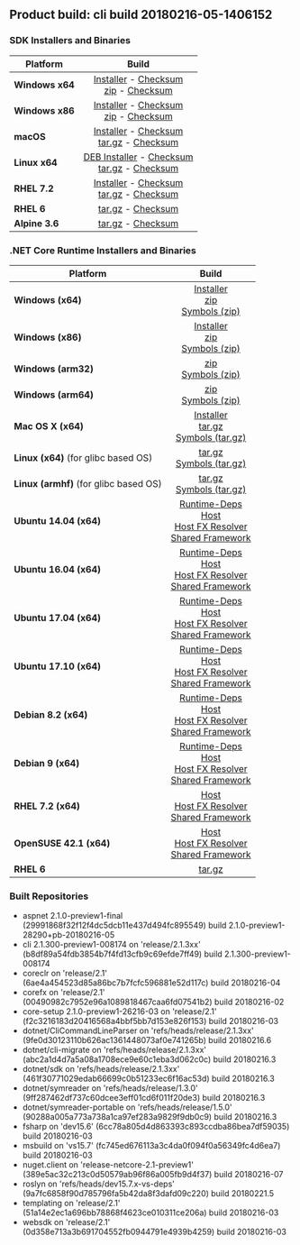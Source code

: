 ## Product build: cli build 20180216-05-1406152

### SDK Installers and Binaries

| Platform | Build |
| -------- | :-------------------------------------: |
| **Windows x64** | [Installer][sdk-win-x64-installer] - [Checksum][sdk-win-x64-installer-checksum]<br>[zip][sdk-win-x64-zip] - [Checksum][sdk-win-x64-zip-checksum] |
| **Windows x86** | [Installer][sdk-win-x86-installer] - [Checksum][sdk-win-x86-installer-checksum]<br>[zip][sdk-win-x86-zip] - [Checksum][sdk-win-x86-zip-checksum] |
| **macOS**       | [Installer][sdk-osx-installer] - [Checksum][sdk-osx-installer-checksum]<br>[tar.gz][sdk-osx-targz] - [Checksum][sdk-osx-targz-checksum] |
| **Linux x64**   | [DEB Installer][sdk-linux-DEB-installer] - [Checksum][sdk-linux-DEB-installer-checksum]<br>[tar.gz][sdk-linux-targz] - [Checksum][sdk-linux-targz-checksum] |
| **RHEL 7.2**    | [Installer][sdk-rhel-7-installer] - [Checksum][sdk-rhel-7-installer-checksum]<br>[tar.gz][sdk-linux-targz] - [Checksum][sdk-linux-targz-checksum] |
| **RHEL 6**      | [tar.gz][sdk-rhel-6-targz] - [Checksum][sdk-rhel-6-targz-checksum] |
| **Alpine 3.6**  | [tar.gz][sdk-alpine-3.6-targz] - [Checksum][sdk-alpine-3.6-targz-checksum] |

[sdk-win-x64-installer]: https://dotnetfeed.blob.core.windows.net/orchestrated-release-2-1/20180216-05/final/assets/Sdk/2.1.300-preview1-008174/dotnet-sdk-2.1.300-preview1-008174-win-x64.exe
[sdk-win-x64-installer-checksum]: https://dotnetfeed.blob.core.windows.net/orchestrated-release-2-1/20180216-05/final/assets/Sdk/2.1.300-preview1-008174/dotnet-sdk-2.1.300-preview1-008174-win-x64.exe.sha
[sdk-win-x64-zip]: https://dotnetfeed.blob.core.windows.net/orchestrated-release-2-1/20180216-05/final/assets/Sdk/2.1.300-preview1-008174/dotnet-sdk-2.1.300-preview1-008174-win-x64.zip
[sdk-win-x64-zip-checksum]: https://dotnetfeed.blob.core.windows.net/orchestrated-release-2-1/20180216-05/final/assets/Sdk/2.1.300-preview1-008174/dotnet-sdk-2.1.300-preview1-008174-win-x64.zip.sha

[sdk-win-x86-installer]: https://dotnetfeed.blob.core.windows.net/orchestrated-release-2-1/20180216-05/final/assets/Sdk/2.1.300-preview1-008174/dotnet-sdk-2.1.300-preview1-008174-win-x86.exe
[sdk-win-x86-installer-checksum]: https://dotnetfeed.blob.core.windows.net/orchestrated-release-2-1/20180216-05/final/assets/Sdk/2.1.300-preview1-008174/dotnet-sdk-2.1.300-preview1-008174-win-x86.exe.sha
[sdk-win-x86-zip]: https://dotnetfeed.blob.core.windows.net/orchestrated-release-2-1/20180216-05/final/assets/Sdk/2.1.300-preview1-008174/dotnet-sdk-2.1.300-preview1-008174-win-x86.zip
[sdk-win-x86-zip-checksum]: https://dotnetfeed.blob.core.windows.net/orchestrated-release-2-1/20180216-05/final/assets/Sdk/2.1.300-preview1-008174/dotnet-sdk-2.1.300-preview1-008174-win-x86.zip.sha

[sdk-osx-installer]: https://dotnetfeed.blob.core.windows.net/orchestrated-release-2-1/20180216-05/final/assets/Sdk/2.1.300-preview1-008174/dotnet-sdk-2.1.300-preview1-008174-osx-x64.pkg
[sdk-osx-installer-checksum]: https://dotnetfeed.blob.core.windows.net/orchestrated-release-2-1/20180216-05/final/assets/Sdk/2.1.300-preview1-008174/dotnet-sdk-2.1.300-preview1-008174-osx-x64.pkg.sha
[sdk-osx-targz]: https://dotnetfeed.blob.core.windows.net/orchestrated-release-2-1/20180216-05/final/assets/Sdk/2.1.300-preview1-008174/dotnet-sdk-2.1.300-preview1-008174-osx-x64.tar.gz
[sdk-osx-targz-checksum]: https://dotnetfeed.blob.core.windows.net/orchestrated-release-2-1/20180216-05/final/assets/Sdk/2.1.300-preview1-008174/dotnet-sdk-2.1.300-preview1-008174-osx-x64.tar.gz.sha

[sdk-linux-targz]: https://dotnetfeed.blob.core.windows.net/orchestrated-release-2-1/20180216-05/final/assets/Sdk/2.1.300-preview1-008174/dotnet-sdk-2.1.300-preview1-008174-linux-x64.tar.gz
[sdk-linux-targz-checksum]: https://dotnetfeed.blob.core.windows.net/orchestrated-release-2-1/20180216-05/final/assets/Sdk/2.1.300-preview1-008174/dotnet-sdk-2.1.300-preview1-008174-linux-x64.tar.gz.sha

[sdk-linux-DEB-installer]: https://dotnetfeed.blob.core.windows.net/orchestrated-release-2-1/20180216-05/final/assets/Sdk/2.1.300-preview1-008174/dotnet-sdk-2.1.300-preview1-008174-x64.deb
[sdk-linux-DEB-installer-checksum]: https://dotnetfeed.blob.core.windows.net/orchestrated-release-2-1/20180216-05/final/assets/Sdk/2.1.300-preview1-008174/dotnet-sdk-2.1.300-preview1-008174-x64.deb.sha

[sdk-rhel-7-installer]: https://dotnetfeed.blob.core.windows.net/orchestrated-release-2-1/20180216-05/final/assets/Sdk/2.1.300-preview1-008174/dotnet-sdk-2.1.300-preview1-008174-rhel-x64.rpm
[sdk-rhel-7-installer-checksum]: https://dotnetfeed.blob.core.windows.net/orchestrated-release-2-1/20180216-05/final/assets/Sdk/2.1.300-preview1-008174/dotnet-sdk-2.1.300-preview1-008174-rhel-x64.rpm.sha

[sdk-rhel-6-targz]: https://dotnetfeed.blob.core.windows.net/orchestrated-release-2-1/20180216-05/final/assets/Sdk/2.1.300-preview1-008174/dotnet-sdk-2.1.300-preview1-008174-rhel.6-x64.tar.gz
[sdk-rhel-6-targz-checksum]: https://dotnetfeed.blob.core.windows.net/orchestrated-release-2-1/20180216-05/final/assets/Sdk/2.1.300-preview1-008174/dotnet-sdk-2.1.300-preview1-008174-rhel.6-x64.tar.gz.sha

[sdk-alpine-3.6-targz]: https://dotnetfeed.blob.core.windows.net/orchestrated-release-2-1/20180216-05/final/assets/Sdk/2.1.300-preview1-008174/dotnet-sdk-2.1.300-preview1-008174-alpine.3.6-x64.tar.gz
[sdk-alpine-3.6-targz-checksum]: https://dotnetfeed.blob.core.windows.net/orchestrated-release-2-1/20180216-05/final/assets/Sdk/2.1.300-preview1-008174/dotnet-sdk-2.1.300-preview1-008174-alpine.3.6-x64.tar.gz.sha


### .NET Core Runtime Installers and Binaries

| Platform | Build |
|---------|:----------:|
| **Windows (x64)**                      | [Installer][win-x64-installer] <br>[zip][win-x64-zip] <br>[Symbols (zip)][win-x64-symbols-zip] |
| **Windows (x86)**                      | [Installer][win-x86-installer] <br>[zip][win-x86-zip] <br>[Symbols (zip)][win-x86-symbols-zip] |
| **Windows (arm32)**                    | [zip][win-arm-zip] <br>[Symbols (zip)][win-arm-symbols-zip] |
| **Windows (arm64)**                    | [zip][win-arm64-zip] <br>[Symbols (zip)][win-arm64-symbols-zip] |
| **Mac OS X (x64)**                     | [Installer][osx-installer] <br>[tar.gz][osx-targz] <br>[Symbols (tar.gz)][osx-symbols-targz] |
| **Linux (x64)** (for glibc based OS)   | [tar.gz][linux-x64-targz] <br>[Symbols (tar.gz)][linux-x64-symbols-targz] |
| **Linux (armhf)** (for glibc based OS) | [tar.gz][linux-arm-targz] <br>[Symbols (tar.gz)][linux-arm-symbols-targz] |
| **Ubuntu 14.04 (x64)**                 | [Runtime-Deps][ubuntu-14.04-runtime-deps] <br>[Host][deb-package-host] <br>[Host FX Resolver][deb-package-hostfxr] <br>[Shared Framework][deb-package-sharedfx] <br> |
| **Ubuntu 16.04 (x64)**                 | [Runtime-Deps][ubuntu-16.04-runtime-deps] <br>[Host][deb-package-host] <br>[Host FX Resolver][deb-package-hostfxr] <br>[Shared Framework][deb-package-sharedfx] <br> |
| **Ubuntu 17.04 (x64)**                 | [Runtime-Deps][ubuntu-17.04-runtime-deps] <br>[Host][deb-package-host] <br>[Host FX Resolver][deb-package-hostfxr] <br>[Shared Framework][deb-package-sharedfx] <br> |
| **Ubuntu 17.10 (x64)**                 | [Runtime-Deps][ubuntu-17.10-runtime-deps] <br>[Host][deb-package-host] <br>[Host FX Resolver][deb-package-hostfxr] <br>[Shared Framework][deb-package-sharedfx] <br> |
| **Debian 8.2 (x64)**                   | [Runtime-Deps][debian-8.2-runtime-deps] <br>[Host][deb-package-host] <br>[Host FX Resolver][deb-package-hostfxr] <br>[Shared Framework][deb-package-sharedfx] <br> |
| **Debian 9 (x64)**                     | [Runtime-Deps][debian-9-runtime-deps] <br>[Host][deb-package-host] <br>[Host FX Resolver][deb-package-hostfxr] <br>[Shared Framework][deb-package-sharedfx] <br> |
| **RHEL 7.2 (x64)**                     | [Host][rhel7-host] <br>[Host FX Resolver][rhel7-hostfxr] <br>[Shared Framework][rhel7-sharedfx] <br> |
| **OpenSUSE 42.1 (x64)**                | [Host][OpenSUSE-42-host] <br>[Host FX Resolver][OpenSUSE-42-hostfxr] <br>[Shared Framework][OpenSUSE-42-sharedfx] <br> |
| **RHEL 6**                             | [tar.gz][rhel-6-targz] |

[win-x64-installer]: https://dotnetfeed.blob.core.windows.net/orchestrated-release-2-1/20180216-05/final/assets/Runtime/2.1.0-preview1-26216-03/dotnet-runtime-2.1.0-preview1-26216-03-win-x64.exe
[win-x64-installer-checksum]: https://dotnetfeed.blob.core.windows.net/orchestrated-release-2-1/20180216-05/final/assets/Runtime/2.1.0-preview1-26216-03/dotnet-runtime-2.1.0-preview1-26216-03-win-x64.exe.sha512
[win-x64-zip]: https://dotnetfeed.blob.core.windows.net/orchestrated-release-2-1/20180216-05/final/assets/Runtime/2.1.0-preview1-26216-03/dotnet-runtime-2.1.0-preview1-26216-03-win-x64.zip
[win-x64-zip-checksum]: https://dotnetfeed.blob.core.windows.net/orchestrated-release-2-1/20180216-05/final/assets/Runtime/2.1.0-preview1-26216-03/dotnet-runtime-2.1.0-preview1-26216-03-win-x64.zip.sha512
[win-x64-symbols-zip]: https://dotnetfeed.blob.core.windows.net/orchestrated-release-2-1/20180216-05/final/assets/Runtime/2.1.0-preview1-26216-03/dotnet-runtime-symbols-2.1.0-preview1-26216-03-win-x64.zip

[win-x86-installer]: https://dotnetfeed.blob.core.windows.net/orchestrated-release-2-1/20180216-05/final/assets/Runtime/2.1.0-preview1-26216-03/dotnet-runtime-2.1.0-preview1-26216-03-win-x86.exe
[win-x86-installer-checksum]: https://dotnetfeed.blob.core.windows.net/orchestrated-release-2-1/20180216-05/final/assets/Runtime/2.1.0-preview1-26216-03/dotnet-runtime-2.1.0-preview1-26216-03-win-x86.exe.sha512
[win-x86-zip]: https://dotnetfeed.blob.core.windows.net/orchestrated-release-2-1/20180216-05/final/assets/Runtime/2.1.0-preview1-26216-03/dotnet-runtime-2.1.0-preview1-26216-03-win-x86.zip
[win-x86-zip-checksum]: https://dotnetfeed.blob.core.windows.net/orchestrated-release-2-1/20180216-05/final/assets/Runtime/2.1.0-preview1-26216-03/dotnet-runtime-2.1.0-preview1-26216-03-win-x86.zip.sha512
[win-x86-symbols-zip]: https://dotnetfeed.blob.core.windows.net/orchestrated-release-2-1/20180216-05/final/assets/Runtime/2.1.0-preview1-26216-03/dotnet-runtime-symbols-2.1.0-preview1-26216-03-win-x86.zip

[win-arm-zip]: https://dotnetfeed.blob.core.windows.net/orchestrated-release-2-1/20180216-05/final/assets/Runtime/2.1.0-preview1-26216-03/dotnet-runtime-2.1.0-preview1-26216-03-win-arm.zip
[win-arm-zip-checksum]: https://dotnetfeed.blob.core.windows.net/orchestrated-release-2-1/20180216-05/final/assets/Runtime/2.1.0-preview1-26216-03/dotnet-runtime-2.1.0-preview1-26216-03-win-arm.zip.sha512
[win-arm-symbols-zip]: https://dotnetfeed.blob.core.windows.net/orchestrated-release-2-1/20180216-05/final/assets/Runtime/2.1.0-preview1-26216-03/dotnet-runtime-symbols-2.1.0-preview1-26216-03-win-arm.zip

[win-arm64-zip]: https://dotnetfeed.blob.core.windows.net/orchestrated-release-2-1/20180216-05/final/assets/Runtime/2.1.0-preview1-26216-03/dotnet-runtime-2.1.0-preview1-26216-03-win-arm64.zip
[win-arm64-zip-checksum]: https://dotnetfeed.blob.core.windows.net/orchestrated-release-2-1/20180216-05/final/assets/Runtime/2.1.0-preview1-26216-03/dotnet-runtime-2.1.0-preview1-26216-03-win-arm64.zip.sha512
[win-arm64-symbols-zip]: https://dotnetfeed.blob.core.windows.net/orchestrated-release-2-1/20180216-05/final/assets/Runtime/2.1.0-preview1-26216-03/dotnet-runtime-symbols-2.1.0-preview1-26216-03-win-arm64.zip

[osx-installer]: https://dotnetfeed.blob.core.windows.net/orchestrated-release-2-1/20180216-05/final/assets/Runtime/2.1.0-preview1-26216-03/dotnet-runtime-2.1.0-preview1-26216-03-osx-x64.pkg
[osx-installer-checksum]: https://dotnetfeed.blob.core.windows.net/orchestrated-release-2-1/20180216-05/final/assets/Runtime/2.1.0-preview1-26216-03/dotnet-runtime-2.1.0-preview1-26216-03-osx-x64.pkg.sha512
[osx-targz]: https://dotnetfeed.blob.core.windows.net/orchestrated-release-2-1/20180216-05/final/assets/Runtime/2.1.0-preview1-26216-03/dotnet-runtime-2.1.0-preview1-26216-03-osx-x64.tar.gz
[osx-targz-checksum]: https://dotnetfeed.blob.core.windows.net/orchestrated-release-2-1/20180216-05/final/assets/Runtime/2.1.0-preview1-26216-03/dotnet-runtime-2.1.0-preview1-26216-03-osx-x64.tar.gz.sha512
[osx-symbols-targz]: https://dotnetfeed.blob.core.windows.net/orchestrated-release-2-1/20180216-05/final/assets/Runtime/2.1.0-preview1-26216-03/dotnet-runtime-symbols-2.1.0-preview1-26216-03-osx-x64.tar.gz

[linux-x64-targz]: https://dotnetfeed.blob.core.windows.net/orchestrated-release-2-1/20180216-05/final/assets/Runtime/2.1.0-preview1-26216-03/dotnet-runtime-2.1.0-preview1-26216-03-linux-x64.tar.gz
[linux-x64-targz-checksum]: https://dotnetfeed.blob.core.windows.net/orchestrated-release-2-1/20180216-05/final/assets/Runtime/2.1.0-preview1-26216-03/dotnet-runtime-2.1.0-preview1-26216-03-linux-x64tar.gz.sha512
[linux-x64-symbols-targz]: https://dotnetfeed.blob.core.windows.net/orchestrated-release-2-1/20180216-05/final/assets/Runtime/2.1.0-preview1-26216-03/dotnet-runtime-symbols-2.1.0-preview1-26216-03-linux-x64.tar.gz
[linux-arm-targz]: https://dotnetfeed.blob.core.windows.net/orchestrated-release-2-1/20180216-05/final/assets/Runtime/2.1.0-preview1-26216-03/dotnet-runtime-2.1.0-preview1-26216-03-linux-arm.tar.gz
[linux-arm-targz-checksum]: https://dotnetfeed.blob.core.windows.net/orchestrated-release-2-1/20180216-05/final/assets/Runtime/2.1.0-preview1-26216-03/dotnet-runtime-2.1.0-preview1-26216-03-linux-arm.tar.gz.sha512
[linux-arm-symbols-targz]: https://dotnetfeed.blob.core.windows.net/orchestrated-release-2-1/20180216-05/final/assets/Runtime/2.1.0-preview1-26216-03/dotnet-runtime-symbols-2.1.0-preview1-26216-03-linux-arm.tar.gz

[ubuntu-14.04-runtime-deps]: https://dotnetfeed.blob.core.windows.net/orchestrated-release-2-1/20180216-05/final/assets/Runtime/2.1.0-preview1-26216-03/dotnet-runtime-deps-2.1.0-preview1-26216-03-ubuntu.14.04-x64.deb
[ubuntu-14.04-runtime-deps-checksum]: https://dotnetfeed.blob.core.windows.net/orchestrated-release-2-1/20180216-05/final/assets/Runtime/2.1.0-preview1-26216-03/dotnet-runtime-deps-2.1.0-preview1-26216-03-ubuntu.14.04-x64.deb.sha512

[ubuntu-16.04-runtime-deps]: https://dotnetfeed.blob.core.windows.net/orchestrated-release-2-1/20180216-05/final/assets/Runtime/2.1.0-preview1-26216-03/dotnet-runtime-deps-2.1.0-preview1-26216-03-ubuntu.16.04-x64.deb
[ubuntu-16.04-runtime-deps-checksum]: https://dotnetfeed.blob.core.windows.net/orchestrated-release-2-1/20180216-05/final/assets/Runtime/2.1.0-preview1-26216-03/dotnet-runtime-deps-2.1.0-preview1-26216-03-ubuntu.16.04-x64.deb.sha512

[ubuntu-17.04-runtime-deps]: https://dotnetfeed.blob.core.windows.net/orchestrated-release-2-1/20180216-05/final/assets/Runtime/2.1.0-preview1-26216-03/dotnet-runtime-deps-2.1.0-preview1-26216-03-ubuntu.17.04-x64.deb
[ubuntu-17.04-runtime-deps-checksum]: https://dotnetfeed.blob.core.windows.net/orchestrated-release-2-1/20180216-05/final/assets/Runtime/2.1.0-preview1-26216-03/dotnet-runtime-deps-2.1.0-preview1-26216-03-ubuntu.17.04-x64.deb.sha512

[ubuntu-17.10-runtime-deps]: https://dotnetfeed.blob.core.windows.net/orchestrated-release-2-1/20180216-05/final/assets/Runtime/2.1.0-preview1-26216-03/dotnet-runtime-deps-2.1.0-preview1-26216-03-ubuntu.17.10-x64.deb
[ubuntu-17.10-runtime-deps-checksum]: https://dotnetfeed.blob.core.windows.net/orchestrated-release-2-1/20180216-05/final/assets/Runtime/2.1.0-preview1-26216-03/dotnet-runtime-deps-2.1.0-preview1-26216-03-ubuntu.17.10-x64.deb.sha512

[debian-8.2-runtime-deps]: https://dotnetfeed.blob.core.windows.net/orchestrated-release-2-1/20180216-05/final/assets/Runtime/2.1.0-preview1-26216-03/dotnet-runtime-deps-2.1.0-preview1-26216-03-debian.8-x64.deb
[debian-8.2-runtime-deps-checksum]: https://dotnetfeed.blob.core.windows.net/orchestrated-release-2-1/20180216-05/final/assets/Runtime/2.1.0-preview1-26216-03/dotnet-runtime-deps-2.1.0-preview1-26216-03-debian.8-x64.deb.sha512

[debian-9-runtime-deps]: https://dotnetfeed.blob.core.windows.net/orchestrated-release-2-1/20180216-05/final/assets/Runtime/2.1.0-preview1-26216-03/dotnet-runtime-deps-2.1.0-preview1-26216-03-debian.9-x64.deb
[debian-9-runtime-deps-checksum]: https://dotnetfeed.blob.core.windows.net/orchestrated-release-2-1/20180216-05/final/assets/Runtime/2.1.0-preview1-26216-03/dotnet-runtime-deps-2.1.0-preview1-26216-03-debian.9-x64.deb.sha512

[deb-package-host]: https://dotnetfeed.blob.core.windows.net/orchestrated-release-2-1/20180216-05/final/assets/Runtime/2.1.0-preview1-26216-03/dotnet-host-2.1.0-preview1-26216-03-x64.deb
[deb-package-host-checksum]: https://dotnetfeed.blob.core.windows.net/orchestrated-release-2-1/20180216-05/final/assets/Runtime/2.1.0-preview1-26216-03/dotnet-host-2.1.0-preview1-26216-03-x64.deb.sha512
[deb-package-hostfxr]: https://dotnetfeed.blob.core.windows.net/orchestrated-release-2-1/20180216-05/final/assets/Runtime/2.1.0-preview1-26216-03/dotnet-hostfxr-2.1.0-preview1-26216-03-x64.deb
[deb-package-hostfxr-checksum]:https://dotnetfeed.blob.core.windows.net/orchestrated-release-2-1/20180216-05/final/assets/Runtime/2.1.0-preview1-26216-03/dotnet-hostfxr-2.1.0-preview1-26216-03-x64.deb.sha512
[deb-package-sharedfx]: https://dotnetfeed.blob.core.windows.net/orchestrated-release-2-1/20180216-05/final/assets/Runtime/2.1.0-preview1-26216-03/dotnet-runtime-2.1.0-preview1-26216-03-x64.deb
[deb-package-sharedfx-checksum]: https://dotnetfeed.blob.core.windows.net/orchestrated-release-2-1/20180216-05/final/assets/Runtime/2.1.0-preview1-26216-03/dotnet-runtime-2.1.0-preview1-26216-03-x64.deb.sha512

[rhel7-host]: https://dotnetfeed.blob.core.windows.net/orchestrated-release-2-1/20180216-05/final/assets/Runtime/2.1.0-preview1-26216-03/dotnet-host-2.1.0-preview1-26216-03-rhel.7-x64.rpm
[rhel7-host-checksum]: https://dotnetfeed.blob.core.windows.net/orchestrated-release-2-1/20180216-05/final/assets/Runtime/2.1.0-preview1-26216-03/dotnet-host-2.1.0-preview1-26216-03-rhel.7-x64.rpm.sha512
[rhel7-hostfxr]: https://dotnetfeed.blob.core.windows.net/orchestrated-release-2-1/20180216-05/final/assets/Runtime/2.1.0-preview1-26216-03/dotnet-hostfxr-2.1.0-preview1-26216-03-rhel.7-x64.rpm
[rhel7-hostfxr-checksum]: https://dotnetfeed.blob.core.windows.net/orchestrated-release-2-1/20180216-05/final/assets/Runtime/2.1.0-preview1-26216-03/dotnet-hostfxr-2.1.0-preview1-26216-03-rhel.7-x64.rpm.sha512
[rhel7-sharedfx]: https://dotnetfeed.blob.core.windows.net/orchestrated-release-2-1/20180216-05/final/assets/Runtime/2.1.0-preview1-26216-03/dotnet-runtime-2.1.0-preview1-26216-03-rhel.7-x64.rpm
[rhel7-sharedfx-checksum]: https://dotnetfeed.blob.core.windows.net/orchestrated-release-2-1/20180216-05/final/assets/Runtime/2.1.0-preview1-26216-03/dotnet-runtime-2.1.0-preview1-26216-03-rhel.7-x64.rpm.sha512

[OpenSUSE-42-host]: https://dotnetfeed.blob.core.windows.net/orchestrated-release-2-1/20180216-05/final/assets/Runtime/2.1.0-preview1-26216-03/dotnet-host-2.1.0-preview1-26216-03-opensuse.42-x64.rpm
[OpenSUSE-42-host-checksum]: https://dotnetfeed.blob.core.windows.net/orchestrated-release-2-1/20180216-05/final/assets/Runtime/2.1.0-preview1-26216-03/dotnet-host-2.1.0-preview1-26216-03-opensuse.42-x64.rpm.sha512
[OpenSUSE-42-hostfxr]: https://dotnetfeed.blob.core.windows.net/orchestrated-release-2-1/20180216-05/final/assets/Runtime/2.1.0-preview1-26216-03/dotnet-hostfxr-2.1.0-preview1-26216-03-opensuse.42-x64.rpm
[OpenSUSE-42-hostfxr-checksum]: https://dotnetfeed.blob.core.windows.net/orchestrated-release-2-1/20180216-05/final/assets/Runtime/2.1.0-preview1-26216-03/dotnet-hostfxr-2.1.0-preview1-26216-03-opensuse.42-x64.rpm.sha512
[OpenSUSE-42-sharedfx]: https://dotnetfeed.blob.core.windows.net/orchestrated-release-2-1/20180216-05/final/assets/Runtime/2.1.0-preview1-26216-03/dotnet-runtime-2.1.0-preview1-26216-03-opensuse.42-x64.rpm
[OpenSUSE-42-sharedfx-checksum]: https://dotnetfeed.blob.core.windows.net/orchestrated-release-2-1/20180216-05/final/assets/Runtime/2.1.0-preview1-26216-03/dotnet-runtime-2.1.0-preview1-26216-03-opensuse.42-x64.rpm.sha512

[rhel-6-targz]: https://dotnetfeed.blob.core.windows.net/orchestrated-release-2-1/20180216-05/final/assets/Runtime/2.1.0-preview1-26216-03/dotnet-runtime-2.1.0-preview1-26216-03-rhel.6-x64.tar.gz


### Built Repositories
 * aspnet 2.1.0-preview1-final (29991868f32f12f4dc5dcb11e437d494fc895549) build 2.1.0-preview1-28290+pb-20180216-05
 * cli 2.1.300-preview1-008174 on 'release/2.1.3xx' (b8df89a54fdb3854b7f4fd13cfb9c69efde7ff49) build 2.1.300-preview1-008174
 * coreclr on 'release/2.1' (6ae4a454523d85a86bc7b7fcfc596881e52d117c) build 20180216-04
 * corefx on 'release/2.1' (00490982c7952e96a1089818467caa6fd07541b2) build 20180216-02
 * core-setup 2.1.0-preview1-26216-03 on 'release/2.1' (f2c3216183d20416568a4bbf5bb7d153e826f153) build 20180216-03
 * dotnet/CliCommandLineParser on 'refs/heads/release/2.1.3xx' (9fe0d30123110b626ac1361448073af0e741265b) build 20180216.6
 * dotnet/cli-migrate on 'refs/heads/release/2.1.3xx' (abc2a1d4d7a5a08a1708ece9e60c1eba3d062c0c) build 20180216.3
 * dotnet/sdk on 'refs/heads/release/2.1.3xx' (461f30771029edab66699c0b51233ec6f16ac53d) build 20180216.3
 * dotnet/symreader on 'refs/heads/release/1.3.0' (9ff287462df737c60dcee3eff01cd6f011f20de3) build 20180216.3
 * dotnet/symreader-portable on 'refs/heads/release/1.5.0' (90288a005a773a738a1ca97ef283a9829f9db0c9) build 20180216.3
 * fsharp on 'dev15.6' (6cc78a805d4d863393c893ccdba86bea7df59035) build 20180216-03
 * msbuild on 'vs15.7' (fc745ed676113a3c4da0f094f0a56349fc4d6ea7) build 20180216-03
 * nuget.client on 'release-netcore-2.1-preview1' (389e5ac32c213c0d50579ab96f86a005fb9d4f37) build 20180216-07
 * roslyn on 'refs/heads/dev15.7.x-vs-deps' (9a7fc6858f90d785796fa5b42da8f3dafd09c220) build 20180221.5
 * templating on 'release/2.1' (51a14e2ec1a696bb78868f4623ce010311ce206a) build 20180216-03
 * websdk on 'release/2.1' (0d358e713a3b691704552fb0944791e4939b4259) build 20180216-03
